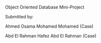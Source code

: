 Object Oriented Database Mini-Project

Submitted by:

Ahmed Osama Mohamed Mohamed (Case)

Abd El Rahman Hafez Abd El Rahman (Case)
